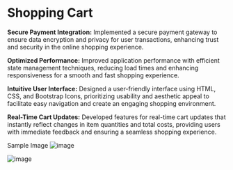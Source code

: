# Shopping Cart

**Secure Payment Integration:** Implemented a secure payment gateway to ensure data encryption and privacy for user transactions, enhancing trust and security in the online shopping experience.

**Optimized Performance:** Improved application performance with efficient state management techniques, reducing load times and enhancing responsiveness for a smooth and fast shopping experience.

**Intuitive User Interface:** Designed a user-friendly interface using HTML, CSS, and Bootstrap Icons, prioritizing usability and aesthetic appeal to facilitate easy navigation and create an engaging shopping environment.

**Real-Time Cart Updates:** Developed features for real-time cart updates that instantly reflect changes in item quantities and total costs, providing users with immediate feedback and ensuring a seamless shopping experience.



Sample Image
![image](https://github.com/Gobind147/Shopping-Cart/assets/93241765/5cf53af2-f683-4692-af49-c8e131179938)

![image](https://github.com/Gobind147/Shopping-Cart/assets/93241765/9aece9af-7845-4616-9174-3af58f139538)
